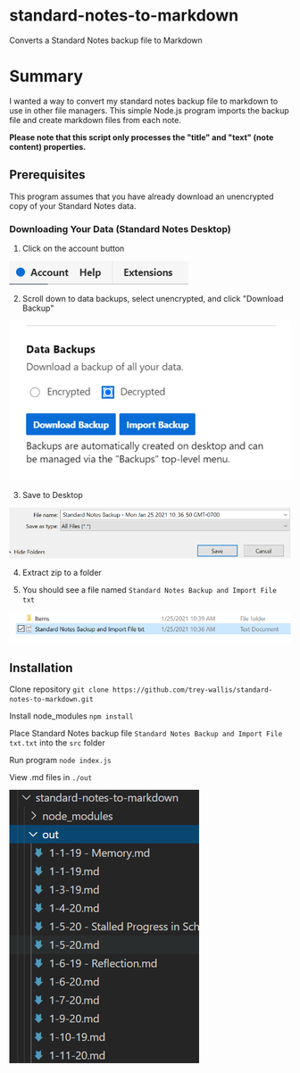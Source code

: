 # standard-notes-to-markdown
Converts a Standard Notes backup file to Markdown

# Summary
I wanted a way to convert my standard notes backup file to markdown to use in other file managers.
This simple Node.js program imports the backup file and create markdown files from each note.

**Please note that this script only processes the "title" and "text" (note content) properties.**

## Prerequisites
This program assumes that you have already download an unencrypted copy of your Standard Notes data.

### Downloading Your Data (Standard Notes Desktop)

1. Click on the account button

![account button](/img/img-1.png)

2. Scroll down to data backups, select unencrypted, and click "Download Backup"

![backup data](/img/img-2.png)

3. Save to Desktop

![save](/img/img-3.png)

4. Extract zip to a folder

5. You should see a file named `Standard Notes Backup and Import File txt`

![backup file](/img/img-4.png)

## Installation
Clone repository
`git clone https://github.com/trey-wallis/standard-notes-to-markdown.git`

Install node_modules
`npm install`

Place Standard Notes backup file `Standard Notes Backup and Import File txt.txt` into the `src` folder

Run program
`node index.js`

View .md files in `./out`

![md files](/img/img-5.png)
